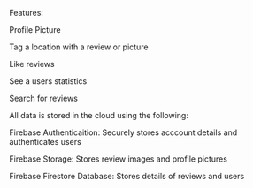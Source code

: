 Features:

Profile Picture

Tag a location with a review or picture

Like reviews

See a users statistics

Search for reviews

All data is stored in the cloud using the following:

Firebase Authenticaition: Securely stores acccount details and authenticates users

Firebase Storage: Stores review images and profile pictures

Firebase Firestore Database: Stores details of reviews and users
